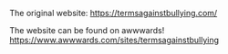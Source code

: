 The original website: https://termsagainstbullying.com/

The website can be found on awwwards! https://www.awwwards.com/sites/termsagainstbullying
